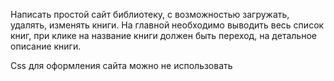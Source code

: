 Написать простой сайт библиотеку, с возможностью загружать, удалять, изменять книги. На главной необходимо выводить весь список книг, при клике на название книги должен быть переход, на детальное описание книги. 

Css для оформления сайта можно не использовать
